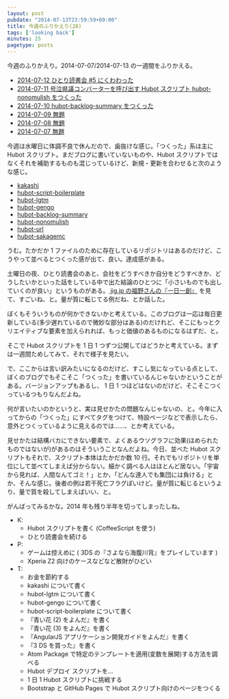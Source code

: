 ```yaml
---
layout: post
pubdate: "2014-07-13T23:59:59+09:00"
title: 今週のふりかえり(28)
tags: ['looking back']
minutes: 25
pagetype: posts
---
```

今週のふりかえり。2014-07-07/2014-07-13 の一週間をふりかえる。

- [2014-07-12 ひとり読書会 #5 にくわわった][2014-07-12]
- [2014-07-11 号泣県議コンバーターを呼び出す Hubot スクリプト hubot-nonomulish をつくった][2014-07-11]
- [2014-07-10 hubot-backlog-summary をつくった][2014-07-10]
- [2014-07-09 無題][2014-07-09]
- [2014-07-08 無題][2014-07-08]
- [2014-07-07 無題][2014-07-07]

今週は水曜日に体調不良で休んだので、歯抜けな感じ。「つくった」系は主に Hubot スクリプト。まだブログに書いていないものや、Hubot スクリプトではなくそれを補助するものも混じっているけど、新規・更新を合わせると次のような感じ。

- [kakashi][bouzuya/kakashi]
- [hubot-script-boilerplate][bouzuya/hubot-script-boilerplate]
- [hubot-lgtm][bouzuya/hubot-lgtm]
- [hubot-gengo][bouzuya/hubot-backlog-summary]
- [hubot-backlog-summary][bouzuya/hubot-backlog-summary]
- [hubot-nonomulish][bouzuya/hubot-nonomulish]
- [hubot-url][bouzuya/hubot-url]
- [hubot-sakagemc][bouzuya/hubot-sakagemc]

うむ。たかだか 1 ファイルのために存在しているリポジトリはあるのだけど、こうやって並べるとつくった感が出て、良い。達成感がある。

土曜日の夜、ひとり読書会のあと、会社をどうすべきか自分をどうすべきか、どうしたいかといった話をしている中で出た結論のひとつに「小さいものでも出していくのが良い」というものがある。[ jig.jp の福野さんの『一日一創』](http://fukuno.jig.jp/126) を見て、すごいね、と。量が質に転じてる例だね、とか話した。

ぼくもそういうものが何かできないかと考えている。このブログは一応は毎日更新している(多少遅れているので微妙な部分はある)のだけれど、そこにもっとクリエイティブな要素を加えられれば、もっと価値のあるものになるはずだ、と。

そこで Hubot スクリプトを 1 日 1 つずつ公開してはどうかと考えている。まずは一週間ためしてみて、それで様子を見たい。

で、ここからは言い訳みたいになるのだけど、すこし気になっている点として、ぼくのブログでもそこそこ「つくった」を書いているんじゃないかということがある。バージョンアップもあるし、 1 日 1 つほどはないのだけど、そこそこつくっているつもりなんだよね。

何が言いたいのかというと、実は見せかたの問題なんじゃないの、と。今年に入ってからの「つくった」にすべてタグをつけて、特設ページなどで表示したら、意外とつくっているように見えるのでは……、とか考えている。

見せかたは結構バカにできない要素で、よくあるウソグラフに効果(ほめられたものではないが)があるのはそういうことなんだよね。今日、並べた Hubot スクリプトもそれで、スクリプト本体はたかだか数 10 行。それでもリポジトリを単位にして並べてしまえば分からない。細かく調べる人はほとんど居ない。「宇宙から見れば、人間なんてゴミ！」とか、「どんな達人でも集団には負ける」とか、そんな感じ。後者の例は若干死亡フラグぽいけど。量が質に転じるというより、量で質を殺してしまえばいい、と。

がんばってみるかな。2014 年も残り半年を切ってしまったしね。

- K:
  - Hubot スクリプトを書く (CoffeeScript を使う)
  - ひとり読書会を続ける
- P:
  - ゲームは控えめに ( 3DS の『さよなら海腹川背』をプレイしています )
  - Xperia Z2 向けのケースなどなど散財がひどい
- T:
  - お金を節約する
  - kakashi について書く
  - hubot-lgtm について書く
  - hubot-gengo について書く
  - hubot-script-boilerplate について書く
  - 『青い花 (2) をよんだ』を書く
  - 『青い花 (3) をよんだ』を書く
  - 『AngularJS アプリケーション開発ガイドをよんだ』を書く
  - 『3 DS を買った』を書く
  - Atom Package で特定のテンプレートを適用(変数を展開)する方法を調べる
  - Hubot デプロイ スクリプトを...
  - 1 日 1 Hubot スクリプトに挑戦する
  - Bootstrap と GitHub Pages で Hubot スクリプト向けのページをつくる

[2014-07-12]: http://blog.bouzuya.net/2014/07/12/
[2014-07-11]: http://blog.bouzuya.net/2014/07/11/
[2014-07-10]: http://blog.bouzuya.net/2014/07/10/
[2014-07-09]: http://blog.bouzuya.net/2014/07/09/
[2014-07-08]: http://blog.bouzuya.net/2014/07/08/
[2014-07-07]: http://blog.bouzuya.net/2014/07/07/
[2014-07-06]: http://blog.bouzuya.net/2014/07/06/
[bouzuya/kakashi]: https://github.com/bouzuya/kakashi
[bouzuya/hubot-script-boilerplate]: https://github.com/bouzuya/hubot-script-boilerplate
[bouzuya/hubot-lgtm]: https://github.com/bouzuya/hubot-lgtm
[bouzuya/hubot-backlog-summary]: https://github.com/bouzuya/hubot-backlog-summary
[bouzuya/hubot-backlog-summary]: https://github.com/bouzuya/hubot-backlog-summary
[bouzuya/hubot-nonomulish]: https://github.com/bouzuya/hubot-nonomulish
[bouzuya/hubot-url]: https://github.com/bouzuya/hubot-url
[bouzuya/hubot-sakagemc]: https://github.com/bouzuya/hubot-sakagemc

